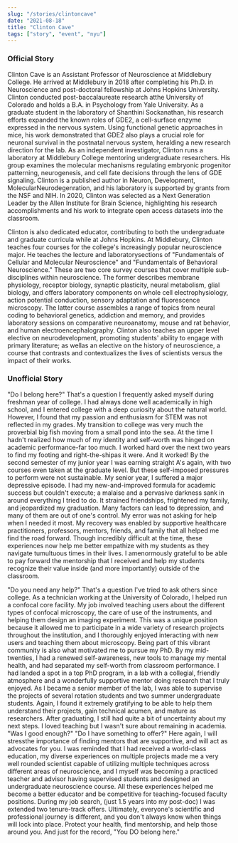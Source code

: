 ```yaml
---
slug: "/stories/clintoncave"
date: "2021-08-18"
title: "Clinton Cave"
tags: ["story", "event", "nyu"]
---
```

### Official Story
Clinton Cave is an Assistant Professor of Neuroscience at Middlebury College. He arrived at Middlebury in 2018 after completing his Ph.D. in Neuroscience and post-doctoral fellowship at Johns Hopkins University. Clinton conducted post-baccalaureate research atthe University of Colorado and holds a B.A. in Psychology from Yale University. As a graduate student in the laboratory of Shanthini Sockanathan, his research efforts expanded the known roles of GDE2, a cell-surface enzyme expressed in the nervous system. Using functional genetic approaches in mice, his work demonstrated that GDE2 also plays a crucial role for neuronal survival in the postnatal nervous system, heralding a new research direction for the lab. As an independent investigator, Clinton runs a laboratory at Middlebury College mentoring undergraduate researchers. His group examines the molecular mechanisms regulating embryonic progenitor patterning, neurogenesis, and cell fate decisions through the lens of GDE signaling. Clinton is a published author in Neuron, Development, MolecularNeurodegenration, and his laboratory is supported by grants from the NSF and NIH. In 2020, Clinton was selected as a Next Generation Leader by the Allen Institute for Brain Science, highlighting his research accomplishments and his work to integrate open access datasets into the classroom.

Clinton is also dedicated educator, contributing to both the undergraduate and graduate curricula while at Johns Hopkins. At Middlebury, Clinton teaches four courses for the college's increasingly popular neuroscience major. He teaches the lecture and laboratorysections of "Fundamentals of Cellular and Molecular Neuroscience" and "Fundamentals of Behavioral Neuroscience." These are two core survey courses that cover multiple sub-disciplines within neuroscience. The former describes membrane physiology, receptor biology, synaptic plasticity, neural metabolism, glial biology, and offers laboratory components on whole cell electrophysiology, action potential conduction, sensory adaptation and fluorescence microscopy. The latter course assembles a range of topics from neural coding to behavioral genetics, addiction and memory, and provides laboratory sessions on comparative neuroanatomy, mouse and rat behavior, and human electroencephalography. Clinton also teaches an upper level elective on neurodevelopment, promoting students' ability to engage with primary literature; as wellas an elective on the history of neuroscience, a course that contrasts and contextualizes the lives of scientists versus the impact of their works.

### Unofficial Story
"Do I belong here?" That's a question I frequently asked myself during freshman year of college. I had always done well academically in high school, and I entered college with a deep curiosity about the natural world. However, I found that my passion and enthusiasm for STEM was not reflected in my grades. My transition to college was very much the proverbial big fish moving from a small pond into the sea. At the time I hadn't realized how much of my identity and self-worth was hinged on academic performance-far too much. I worked hard over the next two years to find my footing and right-the-shipas it were. And it worked! By the second semester of my junior year I was earning straight A's again, with two courses even taken at the graduate level. But these self-imposed pressures to perform were not sustainable. My senior year, I suffered a major depressive episode. I had my new-and-improved formula for academic success but couldn't execute; a malaise and a pervasive darkness sank in around everything I tried to do. It strained friendships, frightened my family, and jeopardized my graduation. Many factors can lead to depression, and many of them are out of one's control. My error was not asking for help when I needed it most. My recovery was enabled by supportive healthcare practitioners, professors, mentors, friends, and family that all helped me find the road forward. Though incredibly difficult at the time, these experiences now help me better empathize with my students as they navigate tumultuous times in their lives. I amenormously grateful to be able to pay forward the mentorship that I received and help my students recognize their value inside (and more importantly) outside of the classroom.

"Do you need any help?" That's a question I've tried to ask others since college. As a technician working at the University of Colorado, I helped run a confocal core facility. My job involved teaching users about the different types of confocal microscopy, the care of use of the instruments, and helping them design an imaging experiment. This was a unique position because it allowed me to participate in a wide variety of research projects throughout the institution, and I thoroughly enjoyed interacting with new users and teaching them about microscopy. Being part of this vibrant community is also what motivated me to pursue my PhD. By my mid-twenties, I had a renewed self-awareness, new tools to manage my mental health, and had separated my self-worth from classroom performance. I had landed a spot in a top PhD program, in a lab with a collegial, friendly atmosphere and a wonderfully supportive mentor doing research that I truly enjoyed. As I became a senior member of the lab, I was able to supervise the projects of several rotation students and two summer undergraduate students. Again, I found it extremely gratifying to be able to help them understand their projects, gain technical acumen, and mature as researchers. After graduating, I still had quite a bit of uncertainty about my next steps. I loved teaching but I wasn't sure about remaining in academia. "Was I good enough?" "Do I have something to offer?" Here again, I will stressthe importance of finding mentors that are supportive, and will act as advocates for you. I was reminded that I had received a world-class education, my diverse experiences on multiple projects made me a very well rounded scientist capable of utilizing multiple techniques across different areas of neuroscience, and I myself was becoming a practiced teacher and advisor having supervised students and designed an undergraduate neuroscience course. All these experiences helped me become a better educator and be competitive for teaching-focused faculty positions. During my job search, (just 1.5 years into my post-doc) I was extended two tenure-track offers. Ultimately, everyone's scientific and professional journey is different, and you don't always know when things will lock into place. Protect your health, find mentorship, and help those around you. And just for the record, "You DO belong here."